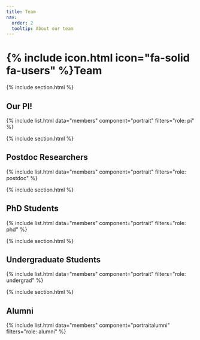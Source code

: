 ```yaml
---
title: Team
nav:
  order: 2
  tooltip: About our team
---
```


# {% include icon.html icon="fa-solid fa-users" %}Team

{% include section.html %}

## Our PI!

{% include list.html data="members" component="portrait" filters="role: pi" %}

{% include section.html %}

## Postdoc Researchers

{% include list.html data="members" component="portrait" filters="role: postdoc" %}

{% include section.html %}

## PhD Students

{% include list.html data="members" component="portrait" filters="role: phd" %}

{% include section.html %}
<!-- 
## MS Students

{% include list.html data="members" component="portrait" filters="role: ms" %}

{% include section.html %} -->

## Undergraduate Students

{% include list.html data="members" component="portrait" filters="role: undergrad" %}

{% include section.html %}

## Alumni

{% include list.html data="members" component="portraitalumni" filters="role: alumni" %}
